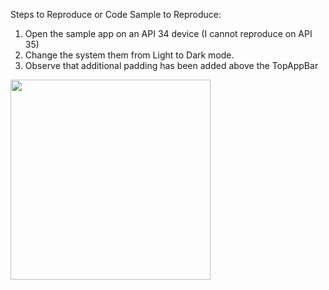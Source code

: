 Steps to Reproduce or Code Sample to Reproduce:

1. Open the sample app on an API 34 device (I cannot reproduce on API 35)
2. Change the system them from Light to Dark mode.
3. Observe that additional padding has been added above the TopAppBar

<img src=https://github.com/user-attachments/assets/5504f930-8747-451d-92d6-697019168339 width=320 />
